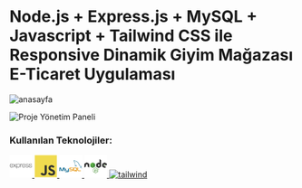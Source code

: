 # Node.js + Express.js + MySQL + Javascript + Tailwind CSS ile Responsive Dinamik Giyim Mağazası E-Ticaret Uygulaması

<img src="https://r.resimlink.com/Ed9Gv.png" alt="anasayfa"/>

![Proje Yönetim Paneli](https://media.giphy.com/media/v1.Y2lkPTc5MGI3NjExbGE3Z3Q1aHBuNHIzZnlrcXB3NHh6OWd1NWJ3MHJyb3I4amM4a2kxayZlcD12MV9pbnRlcm5hbF9naWZfYnlfaWQmY3Q9Zw/zxpW7mBXGjJn5RkhYd/giphy.gif)

<h3 align="left">Kullanılan Teknolojiler:</h3>
<p align="left"> <a href="https://expressjs.com" target="_blank" rel="noreferrer"> <img src="https://raw.githubusercontent.com/devicons/devicon/master/icons/express/express-original-wordmark.svg" alt="express" width="40" height="40"/> </a> <a href="https://developer.mozilla.org/en-US/docs/Web/JavaScript" target="_blank" rel="noreferrer"> <img src="https://raw.githubusercontent.com/devicons/devicon/master/icons/javascript/javascript-original.svg" alt="javascript" width="40" height="40"/> </a> <a href="https://www.mysql.com/" target="_blank" rel="noreferrer"> <img src="https://raw.githubusercontent.com/devicons/devicon/master/icons/mysql/mysql-original-wordmark.svg" alt="mysql" width="40" height="40"/> </a> <a href="https://nodejs.org" target="_blank" rel="noreferrer"> <img src="https://raw.githubusercontent.com/devicons/devicon/master/icons/nodejs/nodejs-original-wordmark.svg" alt="nodejs" width="40" height="40"/> </a> <a href="https://tailwindcss.com/" target="_blank" rel="noreferrer"> <img src="https://www.vectorlogo.zone/logos/tailwindcss/tailwindcss-icon.svg" alt="tailwind" width="40" height="40"/> </a> </p>

